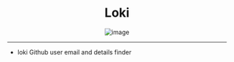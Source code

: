 <h1 align="center">Loki</h1>

<div align="center">

![image](https://user-images.githubusercontent.com/87218847/224642851-fa11c336-2a9f-448b-8aec-b1b770732eff.png)

</div>

---

- loki Github user email and details finder
